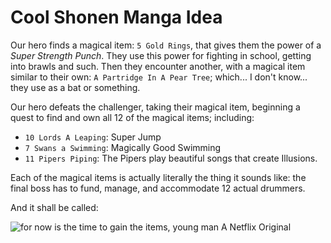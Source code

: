 # Cool Shonen Manga Idea

Our hero finds a magical item: `5 Gold Rings`, that gives them the power of a _Super Strength Punch_. They use this power for fighting in school, getting into brawls and such. Then they encounter another, with a magical item similar to their own: `A Partridge In A Pear Tree`; which... I don't know... they use as a bat or something.

Our hero defeats the challenger, taking their magical item, beginning a quest to find and own all 12 of the magical items; including:

+ `10 Lords A Leaping`: Super Jump
+ `7 Swans a Swimming`: Magically Good Swimming
+ `11 Pipers Piping`: The Pipers play beautiful songs that create Illusions.

Each of the magical items is actually literally the thing it sounds like: the final boss has to fund, manage, and accommodate 12 actual drummers.

And it shall be called:

![for now is the time to gain the items, young man](http://res.cloudinary.com/codogo/image/upload/c_fill,dpr_auto,f_auto,g_auto,q_auto,w_1000/v1507032969/gifts_no_christmas_avml1e) 
A Netflix Original
